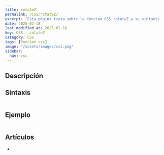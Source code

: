 ```yaml
---
title: rotateZ
permalink: /CSS/rotateZ/
excerpt: "Esta página trata sobre la función CSS rotateZ y su sintaxis."
date: 2025-02-18
last_modified_at: 2025-02-18
key: CSS.r.rotateZ
category: CSS
tags: [funcion css]
image: "/assets/images/css.png"
sidebar:
  nav: css
---
```


## Descripción


## Sintaxis


```css

```


## Ejemplo


```css

```


## Artículos

- 
